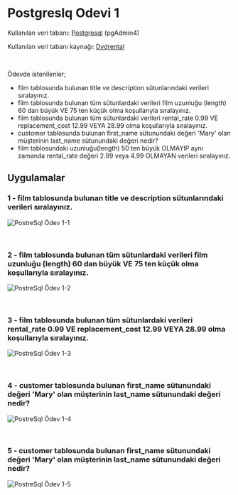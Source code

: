 # **Postgreslq Odevi 1**

Kullanılan veri tabanı:  [Postgresql](https://www.postgresql.org/) (pgAdmin4)

Kullanılan veri tabanı kaynağı: [Dvdrental](https://www.postgresqltutorial.com/postgresql-sample-database/)

<br>

Ödevde istenilenler;
* film tablosunda bulunan title ve description sütunlarındaki verileri sıralayınız.
* film tablosunda bulunan tüm sütunlardaki verileri film uzunluğu (length) 60 dan büyük VE 75 ten küçük olma koşullarıyla sıralayınız.
* film tablosunda bulunan tüm sütunlardaki verileri rental_rate 0.99 VE replacement_cost 12.99 VEYA 28.99 olma koşullarıyla sıralayınız.
* customer tablosunda bulunan first_name sütunundaki değeri 'Mary' olan müşterinin last_name sütunundaki değeri nedir?
* film tablosundaki uzunluğu(length) 50 ten büyük OLMAYIP aynı zamanda rental_rate değeri 2.99 veya 4.99 OLMAYAN verileri sıralayınız.

## **Uygulamalar**

### 1 - film tablosunda bulunan title ve description sütunlarındaki verileri sıralayınız.

![PostreSql Ödev 1-1](https://raw.githubusercontent.com/osmantuysuz/kodluyoruzilkrepo/main/img/postgreSql%20Ödev-1/sqlOdev1-1.png)

<br>

### 2 - film tablosunda bulunan tüm sütunlardaki verileri film uzunluğu (length) 60 dan büyük VE 75 ten küçük olma koşullarıyla sıralayınız.

![PostreSql Ödev 1-2](https://raw.githubusercontent.com/osmantuysuz/kodluyoruzilkrepo/main/img/postgreSql%20Ödev-1/sqlOdev1-2.png)

<br>

### 3 - film tablosunda bulunan tüm sütunlardaki verileri rental_rate 0.99 VE replacement_cost 12.99 VEYA 28.99 olma koşullarıyla sıralayınız.

![PostreSql Ödev 1-3](https://raw.githubusercontent.com/osmantuysuz/kodluyoruzilkrepo/main/img/postgreSql%20Ödev-1/sqlOdev1-3.png)

<br>

### 4 - customer tablosunda bulunan first_name sütunundaki değeri 'Mary' olan müşterinin last_name sütunundaki değeri nedir?

![PostreSql Ödev 1-4](https://raw.githubusercontent.com/osmantuysuz/kodluyoruzilkrepo/main/img/postgreSql%20Ödev-1/sqlOdev1-4.png)

<br>

### 5 - customer tablosunda bulunan first_name sütunundaki değeri 'Mary' olan müşterinin last_name sütunundaki değeri nedir?

![PostreSql Ödev 1-5](https://raw.githubusercontent.com/osmantuysuz/kodluyoruzilkrepo/main/img/postgreSql%20Ödev-1/sqlOdev1-5.png)